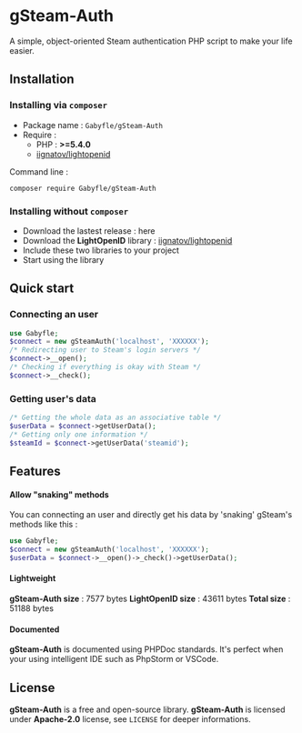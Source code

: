 # gSteam-Auth
A simple, object-oriented Steam authentication PHP script to make your life easier.

## Installation

### Installing via `composer`
- Package name : `Gabyfle/gSteam-Auth`
- Require :
    - PHP : **>=5.4.0**
    - [iignatov/lightopenid](https://github.com/iignatov/LightOpenID)

Command line : 
```
composer require Gabyfle/gSteam-Auth
```
### Installing without `composer`
- Download the lastest release : here
- Download the **LightOpenID** library : [iignatov/lightopenid](https://github.com/iignatov/LightOpenID)
- Include these two libraries to your project
- Start using the library

## Quick start

### Connecting an user
```php
use Gabyfle;
$connect = new gSteamAuth('localhost', 'XXXXXX');
/* Redirecting user to Steam's login servers */
$connect->__open();
/* Checking if everything is okay with Steam */
$connect->__check();
```
### Getting user's data
```php
/* Getting the whole data as an associative table */
$userData = $connect->getUserData();
/* Getting only one information */
$steamId = $connect->getUserData('steamid');
```

## Features
#### Allow "snaking" methods
You can connecting an user and directly get his data by 'snaking' gSteam's methods like this :
```php
use Gabyfle;
$connect = new gSteamAuth('localhost', 'XXXXXX');
$userData = $connect->__open()->_check()->getUserData();
```
#### Lightweight
**gSteam-Auth size** : 7577 bytes
**LightOpenID size** : 43611 bytes
**Total size** : 51188 bytes

#### Documented
**gSteam-Auth** is documented using PHPDoc standards. It's perfect when your using intelligent IDE such as PhpStorm or VSCode.

## License
**gSteam-Auth** is a free and open-source library. **gSteam-Auth** is licensed under **Apache-2.0** license, see `LICENSE` for deeper informations.